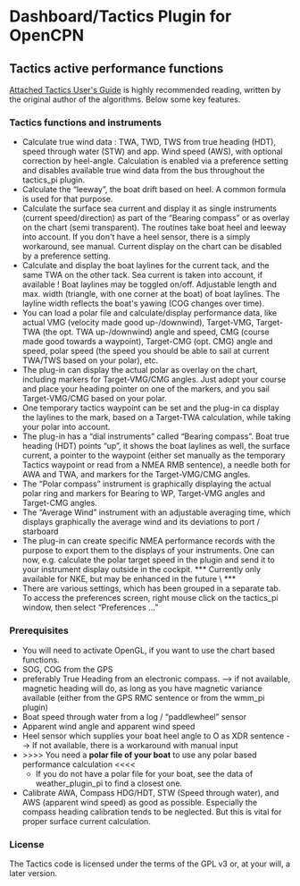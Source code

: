 # Dashboard/Tactics Plugin for OpenCPN

## Tactics active performance functions

[Attached Tactics User's Guide](tactics_pi.pdf) is highly recommended reading, written by the original author
of the algorithms. Below some key features.

### Tactics functions and instruments
* Calculate true wind data : TWA, TWD, TWS from true heading (HDT), speed through water (STW) and app. Wind speed (AWS), with optional correction by heel-angle. Calculation is enabled via a preference setting and disables available true wind data from the bus throughout the tactics_pi plugin.
* Calculate the “leeway”, the boat drift based on heel. A common formula is used for that purpose.
* Calculate the surface sea current and display it as single instruments (current speed/direction) as part of the “Bearing compass” or as overlay on the chart (semi transparent). The routines take boat heel and leeway into account. If you don't have a heel sensor, there is a simply workaround, see manual. Current display on the chart can be disabled by a preference setting.
* Calculate and display the boat laylines for the current tack, and the same TWA on the other tack. Sea current is taken into account, if available ! Boat laylines may be toggled on/off. Adjustable length and max. width (triangle, with one corner at the boat) of boat laylines. The layline width reflects the boat's yawing (COG changes over time).
* You can load a polar file and calculate/display performance data, like actual VMG (velocity made good up-/downwind), Target-VMG, Target-TWA  (the opt. TWA up-/downwind) angle and speed, CMG (course made good towards a waypoint), Target-CMG (opt. CMG) angle and speed, polar speed (the speed you should be able to sail at current TWA/TWS based on your polar), etc.
* The plug-in can display the actual polar as overlay on the chart, including markers for Target-VMG/CMG angles. Just adopt your course and place your heading pointer on one of the markers, and you sail Target-VMG/CMG based on your polar.
* One temporary tactics waypoint can be set and the plug-in ca display the laylines to the mark, based on a Target-TWA calculation, while taking your polar into account.
* The plug-in has a “dial instruments” called “Bearing compass”. Boat true heading (HDT)  points “up”, it shows the boat laylines as well, the surface current, a pointer to the waypoint (either set manually as the temporary Tactics waypoint or read from a NMEA RMB sentence), a needle both for AWA and TWA, and markers for the Target-VMG/CMG angles.
* The “Polar compass” instrument is graphically displaying the actual polar ring and markers for Bearing to WP, Target-VMG angles and Target-CMG angles.
* The “Average Wind” instrument with an adjustable averaging time, which displays graphically the average wind and its deviations to port / starboard
* The plug-in can create specific NMEA performance records with the purpose to export them to the displays of your instruments. One can now, e.g. calculate the polar target speed in the plugin and send it to your instrument display outside in the cockpit. \*\*\* Currently only available for NKE, but may be enhanced in the future \ *\*\*
* There are various settings, which has been grouped in a separate tab. To access the preferences screen, right mouse click on the tactics_pi window, then select “Preferences ...”

### Prerequisites

* You will  need to activate OpenGL, if you want to use the chart based functions.
* SOG, COG from the GPS
* preferably True Heading from an electronic compass. --> if not available, magnetic heading will do, as long as you have magnetic variance available (either from the GPS RMC sentence or from the wmm_pi plugin)
* Boat speed through water from a log / “paddlewheel” sensor
* Apparent wind angle and apparent wind speed
* Heel sensor which supplies your boat heel angle to O as XDR sentence --> If not available, there is a workaround with manual input
* \>\>\>\> You need a **polar file of your boat** to use any polar based performance calculation <<<<
  - If you do not have a polar file for your boat, see the data of weather_plugin_pi to find a closest one.
* Calibrate AWA, Compass HDG/HDT,  STW (Speed through water), and AWS (apparent wind speed) as good as possible. Especially the compass heading calibration tends to be neglected. But this is vital for proper surface current calculation.


### License

The Tactics code is licensed under the terms of the GPL v3 or, at your will, a later version.
